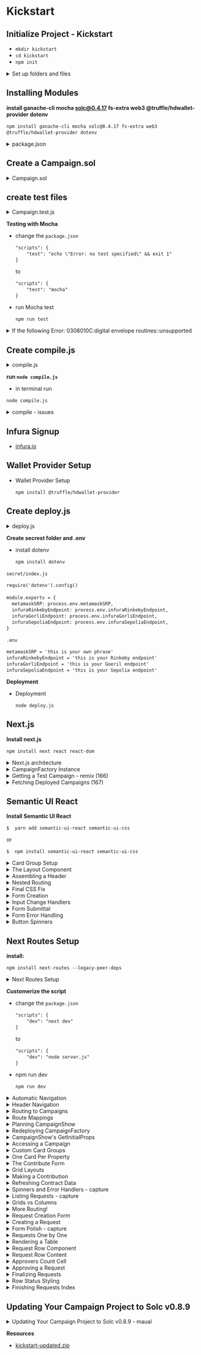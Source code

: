 # Kickstart

##  Initialize Project - Kickstart
-   `mkdir kickstart`
-   `cd kickstart`
-   `npm init`

<details>
  <summary>Set up folders and files</summary>

![Kickstart - package.json](imgs/Kickstart-files-architecture.png)
---
</details> 

##  Installing Modules

**install ganache-cli mocha solc@0.4.17 fs-extra web3 @truffle/hdwallet-provider dotenv** 
```
npm install ganache-cli mocha solc@0.4.17 fs-extra web3 @truffle/hdwallet-provider dotenv
```

<details>
<summary>package.json</summary>

```
{
"name": "kickstart",
"version": "1.0.0",
"description": "",
"main": "index.js",
"scripts": {
    "test": "mocha"
},
"author": "",
"license": "ISC",
"dependencies": {
    "@truffle/hdwallet-provider": "^1.7.0",
    "dotenv": "^16.0.1",
    "fs-extra": "^10.1.0",
    "ganache-cli": "^6.12.2",
    "mocha": "^9.2.2",
    "solc": "^0.4.17",
    "web3": "^1.7.5"
}
}
```    
</details>

## Create a Campaign.sol
<details>
  <summary>Campaign.sol</summary>

```
pragma solidity ^0.4.17;

contract CampaignFactory {
    address[] public deployedCampaigns;

    function createCampaign(uint minimum) public {
        address newCampaign = new Campaign(minimum, msg.sender);
        deployedCampaigns.push(newCampaign);
    }

    function getDeployedCampaigns() public view returns (address[]) {
        return deployedCampaigns;
    }
}

contract Campaign {
    struct Request {
        string description;
        uint value;
        address recipient;
        bool complete;
        uint approvalCount;
        mapping(address => bool) approvals;
    }

    Request[] public requests;
    address public manager;
    uint public minimumContribution;
    mapping(address => bool) public approvers;
    uint public approversCount;

    modifier restricted() {
        require(msg.sender == manager);
        _;
    }

    function Campaign(uint minimum, address creator) public {
        manager = creator;
        minimumContribution = minimum;
    }

    function contribute() public payable {
        require(msg.value > minimumContribution);

        approvers[msg.sender] = true;
        approversCount++;
    }

    function createRequest(string description, uint value, address recipient) public restricted {
        Request memory newRequest = Request({
           description: description,
           value: value,
           recipient: recipient,
           complete: false,
           approvalCount: 0
        });

        requests.push(newRequest);
    }

    function approveRequest(uint index) public {
        Request storage request = requests[index];

        require(approvers[msg.sender]);
        require(!request.approvals[msg.sender]);

        request.approvals[msg.sender] = true;
        request.approvalCount++;
    }

    function finalizeRequest(uint index) public restricted {
        Request storage request = requests[index];

        require(request.approvalCount > (approversCount / 2));
        require(!request.complete);

        request.recipient.transfer(request.value);
        request.complete = true;
    }
}
```
</details>  
 
## create test files

<details>
  <summary>Campaign.test.js</summary>

```
const assert = require('assert');
const ganache = require('ganache-cli');
const Web3 = require('web3');
const web3 = new Web3(ganache.provider());

const compiledFactory = require('../ethereum/build/CampaignFactory.json');
const compiledCampaign = require('../ethereum/build/Campaign.json');
const { isTypedArray } = require('util/types');

let accounts;
let factory;
let campaignAddress;
let campaign;

beforeEach(async () => {
    accounts = await web3.eth.getAccounts();

    factory = await new web3.eth.Contract(JSON.parse(compiledFactory.interface))
        .deploy({data: compiledFactory.bytecode })
        .send({ from: accounts[0], gas: '1000000' });

    await factory.methods.createCampaign('100').send({
        from: accounts[0],
        gas: '1000000'
    });

    [campaignAddress] = await factory.methods.getDeployedCampaigns().call();
    campaign = await new web3.eth.Contract(
        JSON.parse(compiledCampaign.interface),
        campaignAddress
    );
});

describe('[Campaigns', () => {
    it('deploys a factory and a campain', () => {
        assert.ok(factory.options.address);
        assert.ok(campaign.options.address);
    });  
    
    it ('marks caller as teh campaign manager', async () => {
        const manager = await campaign.methods.manager().call();
        assert.equal(accounts[0], manager);
    });

    it ('allows people to contribute monfey and marks them as approvers', async () => {
        await campaign.methods.contribute().send({
            value: '200',
            from: accounts[1]
        });  
        const isContributor = await campaign.methods.approvers(accounts[1]).call();  
        assert(isContributor);
    })

    it ('requires a minimum contribution', async () => {
        try {
            await campaign.methods.contribute().send({
                value: '5',
                from: accounts[1]
            });
            assert(false);
        }catch (err) {            
            assert(err);
        }
    });

    it('allows a manager to make a payment request', async () => {
        await campaign.methods
            .createRequest('Buy batteries', '100', accounts[1])
            .send({
                from: accounts[0],
                gas: '1000000'
            });
        const request = await campaign.methods.requests(0).call();

        assert.equal('Buy batteries', request.description);        
    });

    it ('processes requests', async () => {
        await campaign.methods.contribute().send({
            from: accounts[0],
            value: web3.utils.toWei('10', 'ether')
        });

        await campaign.methods
            .createRequest('A', web3.utils.toWei('5', 'ether'), accounts[1])
            .send({ from: accounts[0], gas: '1000000'});

        await campaign.methods.approveRequest(0).send({
            from: accounts[0],
            gas: '1000000'
        });

        await campaign.methods.finalizeRequest(0).send({
            from: accounts[0],
            gas: '1000000'
        });

        let balance = await web3.eth.getBalance(accounts[1]);
        balance = web3.utils.fromWei(balance, 'ether');
        balance = parseFloat(balance);

        // console.log(balance);
        assert(balance > 104);
    });
});
```
</details>  

**Testing with Mocha** 

-   change the `package.json`
    ```
    "scripts": {
        "test": "echo \"Error: no test specified\" && exit 1"
    }
    ```
    to
    ```
    "scripts": {
        "test": "mocha"
    }
    ```
-   run Mocha test 
    ```
    npm run test
    ```
<details>
  <summary>If the following Error: 0308010C:digital envelope routines::unsupported</summary>

    ```
    Error: error:0308010C:digital envelope routines::unsupported
        at new Hash (node:internal/crypto/hash:67:19)
        at Object.createHash (node:crypto:130:10)
        at module.exports (/Users/user/Programming Documents/WebServer/untitled/node_modules/webpack/lib/util/createHash.js:135:53)
        at NormalModule._initBuildHash (/Users/user/Programming Documents/WebServer/untitled/node_modules/webpack/lib/NormalModule.js:417:16)
        at handleParseError (/Users/user/Programming Documents/WebServer/untitled/node_modules/webpack/lib/NormalModule.js:471:10)
        at /Users/user/Programming Documents/WebServer/untitled/node_modules/webpack/lib/NormalModule.js:503:5
        at /Users/user/Programming Documents/WebServer/untitled/node_modules/webpack/lib/NormalModule.js:358:12
        at /Users/user/Programming Documents/WebServer/untitled/node_modules/loader-runner/lib/LoaderRunner.js:373:3
        at iterateNormalLoaders (/Users/user/Programming Documents/WebServer/untitled/node_modules/loader-runner/lib/LoaderRunner.js:214:10)
        at iterateNormalLoaders (/Users/user/Programming Documents/WebServer/untitled/node_modules/loader-runner/lib/LoaderRunner.js:221:10)
    /Users/user/Programming Documents/WebServer/untitled/node_modules/react-scripts/scripts/start.js:19
    throw err;
    ^
    ```

**Open terminal and paste these as described :**

-   Linux & Mac OS (windows git bash)-
    ```
    export NODE_OPTIONS=--openssl-legacy-provider
    ```

- [Error message "error:0308010C:digital envelope routines::unsupported"](https://stackoverflow.com/questions/69692842/error-message-error0308010cdigital-envelope-routinesunsupported)
</details> 

## **Create compile.js**
<details>
  <summary>compile.js</summary>

```
const path = require("path");
const solc = require("solc");
const fs = require("fs-extra");

const buildPath = path.resolve(__dirname, "build");
fs.removeSync(buildPath);

const campaignPath = path.resolve(__dirname, "contracts", "Campaign.sol");
const source = fs.readFileSync(campaignPath, "utf8");
const output = solc.compile(source, 1).contracts;

fs.ensureDirSync(buildPath);

for (let contract in output) {
  fs.outputJsonSync(
    path.resolve(buildPath, contract.replace(':', '') + ".json"),
    output[contract]
  );
}
```
</details>  

**run `node compile.js`**

-   in terminal run 
```
node compile.js
```

<details>
  <summary>compile - issues</summary>

```
In the upcoming lecture, we will be logging the compilation of our script to the terminal. If you are using **solc 0.4.17** as shown in the course, you may get these warnings:

*Invalid asm.js: Invalid member of stdlib*

or

*':6:5: Warning: Defining constructors as functions with the same name as the contract is deprecated. Use "constructor(...) { ... }" instead.\n' +*

'    function Inbox(string initialMessage) public {\n' +

'    ^ (Relevant source part starts here and spans across multiple lines).\n'

**These specific warnings can be ignored as they will not cause any issues with the compilation or deployment of the contract we are building.**
```
</details>  

## Infura Signup

-   [infura.io](https://infura.io/)

##  Wallet Provider Setup

-   Wallet Provider Setup
    ```
    npm install @truffle/hdwallet-provider
    ```
## Create deploy.js 
<details>
  <summary>deploy.js</summary>

```
const HDWalletProvider = require('@truffle/hdwallet-provider');
const Web3 = require('web3');
const compiledFactory = require('./build/CampaignFactory.json');

const { 
  metamaskSRP, 
  infuraRinkebyEndpoint, 
  infuraGorliEndpoint, 
  infuraSepoliaEndpoint 
} = require('./secret');

const provider = new HDWalletProvider(
  metamaskSRP,   // remember to change this to your own phrase!
  infuraRinkebyEndpoint   // remember to change this to your own endpoint!
);
const web3 = new Web3(provider);

const deploy = async () => {
  const accounts = await web3.eth.getAccounts();

  console.log('Attempting to deploy from account', accounts[0]);

  const result = await new web3.eth.Contract(JSON.parse(compiledFactory.interface))
    .deploy({ data: compiledFactory.bytecode })
    .send({ gas: '1000000', from: accounts[0] });

  console.log('Contract deployed to infuraRinkebyEndpoint', result.options.address);
  provider.engine.stop();
};
deploy();
```
</details>

**Create secrest folder and .env**

-   install dotenv
    ```
    npm install dotenv
    ```
`secret/index.js`    
```
require('dotenv').config() 

module.exports = {
  metamaskSRP: process.env.metamaskSRP,
  infuraRinkebyEndpoint: process.env.infuraRinkebyEndpoint,
  infuraGorliEndpoint: process.env.infuraGorliEndpoint,
  infuraSepoliaEndpoint: process.env.infuraSepoliaEndpoint,
}
```

`.env`
```
metamaskSRP = 'this is your own phrase'
infuraRinkebyEndpoint = 'this is your Rinkeby endpoint'
infuraGorliEndpoint = 'this is your Goeril endpoint'
infuraSepoliaEndpoint = 'this is your Sepolia endpoint'
```

**Deployment** 

-   Deployment 
    ```
    node deploy.js
    ```
## Next.js

**Install next.js**
```
npm install next react react-dom
```

<details>
  <summary>Next.js architecture</summary>

**under kickstart root directory**
```
mkdie pages
cd pages
touch show.js
touch newcampaign.js
```   

`newcampaign.js`
```
import React from 'react';

export default () => {
    return <h1>This is the new campaign page!!!</h1>
}
```

`show.js`
```
import React from 'react';

export default () => {
    return <h1>Welcome to the show page!!!</h1>
}
```

**add the `package.json`**
```
"scripts": {
    "dev": "next dev"
}
```

**npm run dev**
```
npm run dev
```

Change `newcampaign.js` to `index.js` root routes
```
import React from 'react';

export default () => {
    return <h1>This is th campaign list page!!!</h1>
}
```
</details>

<details>
  <summary>CampaignFactory Instance</summary>

**web3.js**
```
import Web3 from "web3";
 
window.ethereum.request({ method: "eth_requestAccounts" });
 
const web3 = new Web3(window.ethereum);
 
export default web3;
```

**factory.js**
```
import web3 from './web3';
import CampaignFactory from './build/CampaignFactory.json';

const instance = new web3.eth.Contract(
    JSON.parse(CampaignFactory.interface),
    '0xe3f8884b2fa6e07dA7EF9dEbb7959Fd814e57098'
)

export default instance;
```
</details>  

<details>
  <summary>Getting a Test Campaign - remix (166)</summary>

-   ENVIRONMENT  -->  Injected Provider - Metamask 
    - Metamask --> loggedin --> Rinkeby 

-   CONTRACT --> CampaingnFactory 

-   At Address --> 0xe3f8884b2fa6e07dA7EF9dEbb7959Fd814e57098

-   createCampain - 100


![166. Getting a Test Campaign](imgs/166_Getting-a-Test-Campaign.png)
---
</details>

<details>
  <summary>Fetching Deployed Campaigns (167)</summary>

**index.js** 
```
import React, { Component } from "react";
import factory from "../ethereum/factory";

class CampaignIndex extends Component {
  static async getInitialProps() {
    const campaigns = await factory.methods.getDeployedCampaigns().call();

    return { campaigns };
  }

  render() {
    return <div>{this.props.campaigns[0]}</div>;
  }
}

export default CampaignIndex;
```

**web3.js**
```
import Web3 from "web3";
 
let web3;
 
if (typeof window !== "undefined" && typeof window.ethereum !== "undefined") {
  // We are in the browser and metamask is running.
  window.ethereum.request({ method: "eth_requestAccounts" });
  web3 = new Web3(window.ethereum);
} else {
  // We are on the server *OR* the user is not running metamask
  const provider = new Web3.providers.HttpProvider(
    "https://rinkeby.infura.io/v3/15c1d32581894b88a92d8d9e519e476c"
  );
  web3 = new Web3(provider);
}
 
export default web3;
```
</details>
 
## Semantic UI React

**Install Semantic UI React**

```
$  yarn add semantic-ui-react semantic-ui-css
```
or
```
$  npm install semantic-ui-react semantic-ui-css
```

<details>
  <summary>Card Group Setup</summary>

**index.js**
```
import React, { Component } from "react";
import { Card, Button } from "semantic-ui-react";
import factory from "../ethereum/factory";

class CampaignIndex extends Component {
  static async getInitialProps() {
    const campaigns = await factory.methods.getDeployedCampaigns().call();

    return { campaigns };
  }

  renderCampaigns() {
    const items = this.props.campaigns.map((address) => {
      return {
        header: address,
        description: <a>View Campaign</a>,
        fluid: true,
      };
    });
    return <Card.Group items={items} />;
  }

  render() {
    return <div>
      <link
        rel="stylesheet"
        href="//cdnjs.cloudflare.com/ajax/libs/semantic-ui/2.2.12/semantic.min.css"
      />    
      <h3>Open Campaigns</h3>  
      {this.renderCampaigns()}
      <Button 
        content="Create Campain"
        icon = "add circle"
        primary
      />
      </div>;
  }
}

export default CampaignIndex;
``` 
</details> 

<details>
  <summary>The Layout Component</summary>

**components/Layout.js**
```
import React from "react";
import Header from "./Header";

const Layout = (props) => {
  return (
    <div>
      <Header />
      {props.children}
    </div>
  );
};
export default Layout;
```

**pages/index.js**
```
import React, { Component } from "react";
import { Card, Button } from "semantic-ui-react";
import factory from "../ethereum/factory";
import Layout from "../components/Layout";

class CampaignIndex extends Component {
  static async getInitialProps() {
    const campaigns = await factory.methods.getDeployedCampaigns().call();

    return { campaigns };
  }
  renderCampaigns() {
    const items = this.props.campaigns.map((address) => {
      return {
        header: address,
        description: <a>View Campaign</a>,
        fluid: true,
      };
    });
    return <Card.Group items={items} />;
  }
  render() {
    return (
      <Layout>
        <div>
          <link
            rel="stylesheet"
            href="//cdnjs.cloudflare.com/ajax/libs/semantic-ui/2.2.12/semantic.min.css"
          ></link>
          <h3>Open Campaigns</h3>
          {this.renderCampaigns()}
          <Button content="Create Campaign" icon="add circle" primary />
        </div>
      </Layout>
    );
  }
}

export default CampaignIndex;
```
</details> 

<details>
  <summary>Assembling a Header</summary>

**components/Header.js**
```
import React from "react";
import { Menu } from "semantic-ui-react";

const Header = () => {
  return (
    <Menu>
      <Menu.Item>CrowdCoin</Menu.Item>

      <Menu.Menu position="right">
        <Menu.Item>Campaigns</Menu.Item>
        <Menu.Item>+</Menu.Item>
      </Menu.Menu>
    </Menu>
  );
};

export default Header;
```
</details> 

<details>
  <summary>Nested Routing</summary>

**Create Nested Routing**
```
mkdir pages/campaigns
cd campaigns
touch new.js
```

**pages/campaigns/new.js**
```
import React, { Component } from "react";

class CampaignNew extends Component {
    render(){
        return <h1>New Campaign!</h1>
    }
}

export default CampaignNew;
```
</details> 

<details>
  <summary>Final CSS Fix</summary>

`pages/campains/index.js`
```
import React, { Component } from "react";
import { Card, Button } from "semantic-ui-react";
import factory from "../ethereum/factory";
import Layout from "../components/Layout";

class CampaignIndex extends Component {
  static async getInitialProps() {
    const campaigns = await factory.methods.getDeployedCampaigns().call();

    return { campaigns };
  }
  renderCampaigns() {
    const items = this.props.campaigns.map((address) => {
      return {
        header: address,
        description: <a>View Campaign</a>,
        fluid: true,
      };
    });
    return <Card.Group items={items} />;
  }
  render() {
    return (
      <Layout>
        <div>          
          <h3>Open Campaigns</h3>          
          <Button 
          floated = "right" 
          content="Create Campaign" 
          icon="add circle" 
          primary 
          />
          {this.renderCampaigns()}
        </div>
      </Layout>
    );
  }
}

export default CampaignIndex;

```

`components/Layout.js`
```
import React from "react";
import { Container } from "semantic-ui-react";
import Head from "next/head";
import Header from "./Header";

const Layout = (props) => {
  return (
    <div>
      <Container>
        <Head>
          <link
            rel="stylesheet"
            href="//cdnjs.cloudflare.com/ajax/libs/semantic-ui/2.2.12/semantic.min.css"
          ></link>
        </Head>
        <Header />
        {props.children}
      </Container>
    </div>
  );
};
export default Layout;

```
</details>    

<details>
  <summary>Form Creation</summary>

**pages/campaign/new.js**
```
import React, { Component } from "react";
import { Form, Button } from "semantic-ui-react";
import Layout from '../../components/Layout';

class CampaignNew extends Component {
    render(){
        return (
            <Layout>
                <h3>Create a Campaign</h3>

                <Form>
                    <Form.Field>
                        <label>Minimum Contribution</label>
                        <input />
                    </Form.Field>

                    <Button primary>Create!</Button>
                </Form>
            </Layout>        
        )
    }
}

export default CampaignNew;
```
</details>    

<details>
  <summary>Input Change Handlers</summary>

**pages/campaigns/new.js** 
```
import React, { Component } from "react";
import { Form, Button, Input } from "semantic-ui-react";
import Layout from "../../components/Layout";

class CampaignNew extends Component {
  state = {
    minimumContribution: "",
  };

  render() {
    return (
      <Layout>
        <h3>Create Campaign</h3>
        <Form>
          <Form.Field>
            <label>Minimum Contribution</label>
            <Input
              label="wei"
              labelPosition="right"
              value={this.state.minimumContribution}
              onChange={(event) =>
                this.setState({ minimumContribution: event.target.value })
              }
            />
          </Form.Field>
          <Button primary>Create!</Button>
        </Form>
      </Layout>
    );
  }
}

export default CampaignNew;

```
</details>   

<details>
  <summary>Form Submittal</summary>

**pages/campaign/new.js**
```
import React, { Component } from 'react';
import { Form, Button, Input } from 'semantic-ui-react';
import Layout from '../../components/Layout';
import factory from '../../ethereum/factory';
import web3 from '../../ethereum/web3';

class CampaignNew extends Component {
  state = {
    minimumContribution: '',
  };

  onSubmit = async (event) => {
    event.preventDefault();

    const accounts = await web3.eth.getAccounts();
    await factory.methods.createCampaign(this.state.minimumContribution).send({
      from: accounts[0],
    });
  };

  render() {
    return (
      <Layout>
        <h3>Create Campaign</h3>
        <Form onSubmit={this.onSubmit}>
          <Form.Field>
            <label>Minimum Contribution</label>
            <Input
              label="wei"
              labelPosition="right"
              value={this.state.minimumContribution}
              onChange={(event) =>
                this.setState({ minimumContribution: event.target.value })
              }
            />
          </Form.Field>
          <Button primary>Create!</Button>
        </Form>
      </Layout>
    );
  }
}

export default CampaignNew;

```
</details>  

<details>
  <summary>Form Error Handling</summary>

**pages/campaign/new.js**
```
import React, { Component } from "react";
import { Form, Button, Input, Message } from "semantic-ui-react";
import Layout from "../../components/Layout";
import factory from "../../ethereum/factory";
import web3 from "../../ethereum/web3";

class CampaignNew extends Component {
  state = {
    minimumContribution: "",
    errorMessage: "",
  };

  onSubmit = async (event) => {
    event.preventDefault();
    try {
      const accounts = await web3.eth.getAccounts();
      await factory.methods
        .createCampaign(this.state.minimumContribution)
        .send({
          from: accounts[0],
        });
    } catch (err) {
      this.setState({ errorMessage: err.message });
    }
  };

  render() {
    return (
      <Layout>
        <h3>Create Campaign</h3>
        <Form onSubmit={this.onSubmit} error={!!this.state.errorMessage}>
          <Form.Field>
            <label>Minimum Contribution</label>
            <Input
              label="wei"
              labelPosition="right"
              value={this.state.minimumContribution}
              onChange={(event) =>
                this.setState({ minimumContribution: event.target.value })
              }
            />
          </Form.Field>
          <Message error header="Oops!" content={this.state.errorMessage} />
          <Button primary>Create!</Button>
        </Form>
      </Layout>
    );
  }
}

export default CampaignNew;

```
</details> 

</details>  

<details>
  <summary>Button Spinners</summary>

  **pages/campaign/new.js** - Button Spinners
```
import React, { Component } from "react";
import { Form, Button, Input, Message } from "semantic-ui-react";
import Layout from "../../components/Layout";
import factory from "../../ethereum/factory";
import web3 from "../../ethereum/web3";

class CampaignNew extends Component {
  state = {
    minimumContribution: "",
    errorMessage: "",
    loading: false
  };

  onSubmit = async (event) => {
    event.preventDefault();

    this.setState({ loading: true });

    try {
      const accounts = await web3.eth.getAccounts();
      await factory.methods
        .createCampaign(this.state.minimumContribution)
        .send({
          from: accounts[0],
        });
    } catch (err) {
      this.setState({ errorMessage: err.message });
    }

    this.setState({ loading: false });
  };

  render() {
    return (
      <Layout>
        <h3>Create Campaign</h3>
        <Form onSubmit={this.onSubmit} error={!!this.state.errorMessage}>
          <Form.Field>
            <label>Minimum Contribution</label>
            <Input
              label="wei"
              labelPosition="right"
              value={this.state.minimumContribution}
              onChange={(event) =>
                this.setState({ minimumContribution: event.target.value })
              }
            />
          </Form.Field>
          <Message error header="Oops!" content={this.state.errorMessage} />
          <Button loading = {this.state.loading} primary>Create!</Button>
        </Form>
      </Layout>
    );
  }
}

export default CampaignNew;

```
---
</details>

## Next Routes Setup

**install:**
```
npm install next-routes --legacy-peer-deps
```

<details>
  <summary>Next Routes Setup</summary>

**routes.js**
```
const routes = require("next-routes")();

module.exports = routes;
```

**server.js**
```
const { createServer } = require("http");
const next = require("next");

const app = next({
  dev: process.env.NODE_ENV !== "production",
});

const routes = require("./routes");
const handler = routes.getRequestHandler(app);

app.prepare().then(() => {
  createServer(handler).listen(3000, (err) => {
    if (err) throw err;
    console.log("Ready on localhost:3000");
  });
});
```
</details>

**Customerize the script**
-   change the `package.json`
    ```
    "scripts": {
        "dev": "next dev"
    }
    ```
    to
    ```
    "scripts": {
        "dev": "node server.js"
    }
    ```
-   npm run dev 
    ```
    npm run dev
    ```
<details>
  <summary>Automatic Navigation</summary>

**pages/campaign/new.js** - Button Spinners
```
import React, { Component } from "react";
import { Form, Button, Input, Message } from "semantic-ui-react";
import Layout from "../../components/Layout";
import factory from "../../ethereum/factory";
import web3 from "../../ethereum/web3";
import { Router } from "../../routes";

class CampaignNew extends Component {
  state = {
    minimumContribution: "",
    errorMessage: "",
    loading: false,
  };

  onSubmit = async (event) => {
    event.preventDefault();
    this.setState({ loading: true, errorMessage: "" });

    try {
      const accounts = await web3.eth.getAccounts();
      await factory.methods
        .createCampaign(this.state.minimumContribution)
        .send({
          from: accounts[0],
        });

      Router.pushRoute("/");
    } catch (err) {
      this.setState({ errorMessage: err.message });
    }
    this.setState({ loading: false });
  };

  render() {
    return (
      <Layout>
        <h3>Create Campaign</h3>
        <Form onSubmit={this.onSubmit} error={!!this.state.errorMessage}>
          <Form.Field>
            <label>Minimum Contribution</label>
            <Input
              label="wei"
              labelPosition="right"
              value={this.state.minimumContribution}
              onChange={(event) =>
                this.setState({ minimumContribution: event.target.value })
              }
            />
          </Form.Field>
          <Message error header="Oops!" content={this.state.errorMessage} />
          <Button loading={this.state.loading} primary>
            Create!
          </Button>
        </Form>
      </Layout>
    );
  }
}

export default CampaignNew;
```
</details>

<details>
  <summary>Header Navigation</summary>

**components/Header.js** - Header Navigation
```
import React from "react";
import { Menu } from "semantic-ui-react";
import { Link } from "../routes";

const Header = () => {
  return (
    <Menu style={{ marginTop: "10px" }}>
      <Link route="/">
        <a className="item">CrowdCoin</a>
      </Link>
      <Menu.Menu position="right">
        <Link route="/">
          <a className="item">Campaigns</a>
        </Link>

        <Link route="/campaigns/new">
          <a className="item">+</a>
        </Link>
      </Menu.Menu>
    </Menu>
  );
};

export default Header;
```
</details> 

<details>
  <summary>Routing to Campaigns</summary>

**pages/index.js** - Routing to Campaigns
```
import React, { Component } from "react";
import { Card, Button } from "semantic-ui-react";
import factory from "../ethereum/factory";
import Layout from "../components/Layout";
import { Link } from "../routes";

class CampaignIndex extends Component {
  static async getInitialProps() {
    const campaigns = await factory.methods.getDeployedCampaigns().call();

    return { campaigns };
  }
  renderCampaigns() {
    const items = this.props.campaigns.map((address) => {
      return {
        header: address,
        description: (
          <Link route={`/campaigns/${address}`}>
            <a>View Campaign</a>
          </Link>
        ),
        fluid: true,
      };
    });
    return <Card.Group items={items} />;
  }
  render() {
    return (
      <Layout>
        <div>
          <h3>Open Campaigns</h3>
          <Link route="/campaigns/new">
            <a>
              <Button
                floated="right"
                content="Create Campaign"
                icon="add circle"
                primary
              />
            </a>
          </Link>
          {this.renderCampaigns()}
        </div>
      </Layout>
    );
  }
}

export default CampaignIndex;
```
</details>

<details>
  <summary>Route Mappings</summary>

**pages/campaigns/show.js**
```
import React, { Component } from "react";

class CampaignShow extends Component {
  render() {
    return <h3>Campaign Show</h3>;
  }
}

export default CampaignShow;
```

**rotues.js**
```
const routes = require("next-routes")();

routes
  .add("/campaigns/new", "/campaigns/new")
  .add("/campaigns/:address", "/campaigns/show");

module.exports = routes;
```
</details>

<details>
  <summary>Planning CampaignShow</summary>

**pages/campaigns/show.js** - Planning CampaignShow
```
import React, { Component } from "react";
import Layout from "../../components/Layout";

class CampaignShow extends Component {
  render() {
    return (
      <Layout>
        <h3>Campaign Show</h3>
      </Layout>
    );
  }
}

export default CampaignShow;
```
</details>

<details>
  <summary>Redeploying CampaignFactory</summary>

**ethereum/contracts/Campaign.sol** -  Redeploying CampaignFactory
```
pragma solidity ^0.4.17;

contract CampaignFactory {
    address[] public deployedCampaigns;

    function createCampaign(uint minimum) public {
        address newCampaign = new Campaign(minimum, msg.sender);
        deployedCampaigns.push(newCampaign);
    }

    function getDeployedCampaigns() public view returns (address[]) {
        return deployedCampaigns;
    }
}

contract Campaign {
    struct Request {
        string description;
        uint value;
        address recipient;
        bool complete;
        uint approvalCount;
        mapping(address => bool) approvals;
    }

    Request[] public requests;
    address public manager;
    uint public minimumContribution;
    mapping(address => bool) public approvers;
    uint public approversCount;

    modifier restricted() {
        require(msg.sender == manager);
        _;
    }

    function Campaign(uint minimum, address creator) public {
        manager = creator;
        minimumContribution = minimum;
    }

    function contribute() public payable {
        require(msg.value > minimumContribution);

        approvers[msg.sender] = true;
        approversCount++;
    }

    function createRequest(string description, uint value, address recipient) public restricted {
        Request memory newRequest = Request({
           description: description,
           value: value,
           recipient: recipient,
           complete: false,
           approvalCount: 0
        });

        requests.push(newRequest);
    }

    function approveRequest(uint index) public {
        Request storage request = requests[index];

        require(approvers[msg.sender]);
        require(!request.approvals[msg.sender]);

        request.approvals[msg.sender] = true;
        request.approvalCount++;
    }

    function finalizeRequest(uint index) public restricted {
        Request storage request = requests[index];

        require(request.approvalCount > (approversCount / 2));
        require(!request.complete);

        request.recipient.transfer(request.value);
        request.complete = true;
    }
    
    function getSummary() public view returns (
      uint, uint, uint, uint, address
      ) {
        return (
          minimumContribution,
          this.balance,
          requests.length,
          approversCount,
          manager
        );
    }
    
    function getRequestsCount() public view returns (uint) {
        return requests.length;
    }
}
```

**node compile.js**
```
cd / ethereum
```
```
node compile.js
```

**node deploy.js**
```
node deploy.js
```

**ethereum/factory.js** - update the address
address - Contract deployed to:
```
0x865758acEFd32B10fa3330296b88766cc5cFa1D8
```
**Run server**
```
cd ..
npm run dev
```
</details>

<details>
  <summary>CampaignShow's GetInitialProps</summary>

**pages/campaigns/show.js**
```
import React, { Component } from "react";
import Layout from "../../components/Layout";

class CampaignShow extends Component {
  static async getInitialProps(props) {
    console.log(props.query.address);
    return {};
  }
  render() {
    return (
      <Layout>
        <h3>Campaign Show</h3>
      </Layout>
    );
  }
}

export default CampaignShow;
```
</details>  

<details>
  <summary>Accessing a Campaign</summary>

**Create ethereum/campaign.js**
```
import web3 from "./web3";
import Campaign from "./build/Campaign.json";

const campaign = (address) => {
  return new web3.eth.Contract(JSON.parse(Campaign.interface), address);
};
export default campaign;
```

**pages/campaigns/show.js**
```
import React, { Component } from "react";
import Layout from "../../components/Layout";
import Campaign from "../../ethereum/campaign";

class CampaignShow extends Component {
  static async getInitialProps(props) {
    const campaign = Campaign(props.query.address);

    const summary = await campaign.methods.getSummary().call();

    console.log(summary);

    return {};
  }
  render() {
    return (
      <Layout>
        <h3>Campaign Show</h3>
      </Layout>
    );
  }
}

export default CampaignShow;
```
</details>

<details>
  <summary>Custom Card Groups</summary>

**pages/campaigns/show.js** - Custom Card Groups
```
import React, { Component } from "react";
import { Card } from "semantic-ui-react";
import Layout from "../../components/Layout";
import Campaign from "../../ethereum/campaign";

class CampaignShow extends Component {
  static async getInitialProps(props) {
    const campaign = Campaign(props.query.address);

    const summary = await campaign.methods.getSummary().call();

    return {
      minimumContribution: summary[0],
      balance: summary[1],
      requestsCount: summary[2],
      approversCount: summary[3],
      manager: summary[4],
    };
  }

  renderCards() {
    const {
      balance,
      manager,
      minimumContribution,
      requestsCount,
      approversCount,
    } = this.props;

    const items = [
      {
        header: manager,
        meta: "Address of Manager",
        description:
          "The manager created this campaign and can create requests to withdraw money",
        style: { overflowWrap: "break-word" },
      },
    ];

    return <Card.Group items={items} />;
  }

  render() {
    return (
      <Layout>
        <h3>Campaign Show</h3>
        {this.renderCards()}
      </Layout>
    );
  }
}

export default CampaignShow;
```
</details>

<details>
  <summary>One Card Per Property</summary>

**pages/campaigns/show.js** - One Card Per Property
```
import React, { Component } from "react";
import { Card } from "semantic-ui-react";
import Layout from "../../components/Layout";
import Campaign from "../../ethereum/campaign";
import web3 from "../../ethereum/web3";

class CampaignShow extends Component {
  static async getInitialProps(props) {
    const campaign = Campaign(props.query.address);

    const summary = await campaign.methods.getSummary().call();

    return {
      minimumContribution: summary[0],
      balance: summary[1],
      requestsCount: summary[2],
      approversCount: summary[3],
      manager: summary[4],
    };
  }

  renderCards() {
    const {
      balance,
      manager,
      minimumContribution,
      requestsCount,
      approversCount,
    } = this.props;

    const items = [
      {
        header: manager,
        meta: "Address of Manager",
        description:
          "The manager created this campaign and can create requests to withdraw money",
        style: { overflowWrap: "break-word" },
      },
      {
        header: minimumContribution,
        meta: "Minimum Contribution (wei)",
        description:
          "You must contribute at least this much wei to become an approver",
      },
      {
        header: requestsCount,
        meta: "Number of Requests",
        description:
          "A request tries to withdraw money from the contract. Requests must be approved by approvers",
      },
      {
        header: approversCount,
        meta: "Number of Approvers",
        description:
          "Number of people who have already donated to this campaign",
      },
      {
        header: web3.utils.fromWei(balance, "ether"),
        meta: "Campaign Balance (ether)",
        description:
          "The balance is how much money this campaign has left to spend.",
      },
    ];

    return <Card.Group items={items} />;
  }

  render() {
    return (
      <Layout>
        <h3>Campaign Show</h3>
        {this.renderCards()}
      </Layout>
    );
  }
}

export default CampaignShow;
```
</details>

<details>
  <summary>The Contribute Form</summary>

**Create `components/contributeForm.js`**
```
import React, { Component } from "react";
import { Form, Input, Message, Button } from "semantic-ui-react";

class ContributeForm extends Component {
  render() {
    return (
      <Form>
        <Form.Field>
          <label>Amount to Contribute</label>
          <Input label="ether" labelPosition="right" />
        </Form.Field>
        <Button primary>Contribute!</Button>
      </Form>
    );
  }
}

export default ContributeForm;
```

**pages/campaigns/show.js** - The Contribute Form
```
import React, { Component } from "react";
import { Card } from "semantic-ui-react";
import Layout from "../../components/Layout";
import Campaign from "../../ethereum/campaign";
import web3 from "../../ethereum/web3";
import ContributeForm from "../../components/ContributeForm";

class CampaignShow extends Component {
  static async getInitialProps(props) {
    const campaign = Campaign(props.query.address);

    const summary = await campaign.methods.getSummary().call();

    return {
      minimumContribution: summary[0],
      balance: summary[1],
      requestsCount: summary[2],
      approversCount: summary[3],
      manager: summary[4],
    };
  }

  renderCards() {
    const {
      balance,
      manager,
      minimumContribution,
      requestsCount,
      approversCount,
    } = this.props;

    const items = [
      {
        header: manager,
        meta: "Address of Manager",
        description:
          "The manager created this campaign and can create requests to withdraw money",
        style: { overflowWrap: "break-word" },
      },
      {
        header: minimumContribution,
        meta: "Minimum Contribution (wei)",
        description:
          "You must contribute at least this much wei to become an approver",
      },
      {
        header: requestsCount,
        meta: "Number of Requests",
        description:
          "A request tries to withdraw money from the contract. Requests must be approved by approvers",
      },
      {
        header: approversCount,
        meta: "Number of Approvers",
        description:
          "Number of people who have already donated to this campaign",
      },
      {
        header: web3.utils.fromWei(balance, "ether"),
        meta: "Campaign Balance (ether)",
        description:
          "The balance is how much money this campaign has left to spend.",
      },
    ];

    return <Card.Group items={items} />;
  }

  render() {
    return (
      <Layout>
        <h3>Campaign Show</h3>
        {this.renderCards()}
        <ContributeForm />
      </Layout>
    );
  }
}

export default CampaignShow;
```
</details>

<details>
  <summary>Grid Layouts</summary>

**pages/campaigns/show.js** - Grid Layouts
```
import React, { Component } from "react";
import { Card, Grid } from "semantic-ui-react";
import Layout from "../../components/Layout";
import Campaign from "../../ethereum/campaign";
import web3 from "../../ethereum/web3";
import ContributeForm from "../../components/ContributeForm";

class CampaignShow extends Component {
  static async getInitialProps(props) {
    const campaign = Campaign(props.query.address);

    const summary = await campaign.methods.getSummary().call();

    return {
      minimumContribution: summary[0],
      balance: summary[1],
      requestsCount: summary[2],
      approversCount: summary[3],
      manager: summary[4],
    };
  }

  renderCards() {
    const {
      balance,
      manager,
      minimumContribution,
      requestsCount,
      approversCount,
    } = this.props;

    const items = [
      {
        header: manager,
        meta: "Address of Manager",
        description:
          "The manager created this campaign and can create requests to withdraw money",
        style: { overflowWrap: "break-word" },
      },
      {
        header: minimumContribution,
        meta: "Minimum Contribution (wei)",
        description:
          "You must contribute at least this much wei to become an approver",
      },
      {
        header: requestsCount,
        meta: "Number of Requests",
        description:
          "A request tries to withdraw money from the contract. Requests must be approved by approvers",
      },
      {
        header: approversCount,
        meta: "Number of Approvers",
        description:
          "Number of people who have already donated to this campaign",
      },
      {
        header: web3.utils.fromWei(balance, "ether"),
        meta: "Campaign Balance (ether)",
        description:
          "The balance is how much money this campaign has left to spend.",
      },
    ];

    return <Card.Group items={items} />;
  }

  render() {
    return (
      <Layout>
        <h3>Campaign Show</h3>
        <Grid>
          <Grid.Column width={10}>{this.renderCards()}</Grid.Column>
          <Grid.Column width={6}>
            <ContributeForm />
          </Grid.Column>
        </Grid>
      </Layout>
    );
  }
}

export default CampaignShow;

```
</details>

<details>
  <summary>Making a Contribution</summary>

**components/ContributeForm.js** - Making a Contribution
```
import React, { Component } from "react";
import { Form, Input, Message, Button } from "semantic-ui-react";
import Campaign from "../ethereum/campaign"; // --- Communicating the Campaign Address

class ContributeForm extends Component {
  state = {
    value: "",
  };

  onSubmit = async (event) => {
    event.preventDefault();

    const campaign = Campaign(this.props.address); // --- Communicating the Campaign Address
    
  };

  render() {
    return (
      <Form onSubmit={this.onSubmit}>
        <Form.Field>
          <label>Amount to Contribute</label>
          <Input
            value={this.state.value}
            onChange={(event) => this.setState({ value: event.target.value })}
            label="ether"
            labelPosition="right"
          />
        </Form.Field>
        <Button primary>Contribute!</Button>
      </Form>
    );
  }
}

export default ContributeForm;

```
</details>

<details>
  <summary>Refreshing Contract Data</summary>

**components/ContributeForm.js** - Making a Contribution
```
import React, { Component } from "react";
import { Form, Input, Message, Button } from "semantic-ui-react";
import Campaign from "../ethereum/campaign";
import web3 from "../ethereum/web3";
import { Router } from "../routes";

class ContributeForm extends Component {
  state = {
    value: "",
  };

  onSubmit = async (event) => {
    event.preventDefault();

    const campaign = Campaign(this.props.address);

    try {
      const accounts = await web3.eth.getAccounts();
      await campaign.methods.contribute().send({
        from: accounts[0],
        value: web3.utils.toWei(this.state.value, "ether"),
      });
      Router.replaceRoute(`/campaigns/${this.props.address}`);
    } catch (err) {}
  };

  render() {
    return (
      <Form onSubmit={this.onSubmit}>
        <Form.Field>
          <label>Amount to Contribute</label>
          <Input
            value={this.state.value}
            onChange={(event) => this.setState({ value: event.target.value })}
            label="ether"
            labelPosition="right"
          />
        </Form.Field>
        <Button primary>Contribute!</Button>
      </Form>
    );
  }
}

export default ContributeForm;

```
</details>

<details>
  <summary>Spinners and Error Handlers - capture</summary>

**components/ContributeForm.js** - Spinners and Error Handlers
```
import React, { Component } from "react";
import { Form, Input, Message, Button } from "semantic-ui-react";
import Campaign from "../ethereum/campaign";
import web3 from "../ethereum/web3";
import { Router } from "../routes";

class ContributeForm extends Component {
  state = {
    value: "",
    errorMessage: "",
    loading: false,
  };

  onSubmit = async (event) => {
    event.preventDefault();

    const campaign = Campaign(this.props.address);

    this.setState({ loading: true, errorMessage: "" });

    try {
      const accounts = await web3.eth.getAccounts();
      await campaign.methods.contribute().send({
        from: accounts[0],
        value: web3.utils.toWei(this.state.value, "ether"),
      });
      Router.replaceRoute(`/campaigns/${this.props.address}`);
    } catch (err) {
      this.setState({ errorMessage: err.message });
    }
    this.setState({ loading: false, value: "" });
  };

  render() {
    return (
      <Form onSubmit={this.onSubmit} error={!!this.state.errorMessage}>
        <Form.Field>
          <label>Amount to Contribute</label>
          <Input
            value={this.state.value}
            onChange={(event) => this.setState({ value: event.target.value })}
            label="ether"
            labelPosition="right"
          />
        </Form.Field>
        <Message error header="Oops!" content={this.state.errorMessage} />
        <Button primary loading={this.state.loading}>
          Contribute!
        </Button>
      </Form>
    );
  }
}

export default ContributeForm;
```
</details>

<details>
  <summary>Listing Requests - capture</summary>

**Create `pages/campaigns/requests/index.js`** - Listing Requests
```
import React, { Component } from "react";

class RequestIndex extends Component {
  render() {
    return <h3>Request List</h3>;
  }
}

export default RequestIndex;
```

**pages/campaigns/show.js** - Listing Requests
```
import React, { Component } from "react";
import { Card, Grid, Button } from "semantic-ui-react";
import Layout from "../../components/Layout";
import Campaign from "../../ethereum/campaign";
import web3 from "../../ethereum/web3";
import ContributeForm from "../../components/ContributeForm";
import { Link } from "../../routes";

class CampaignShow extends Component {
  static async getInitialProps(props) {
    const campaign = Campaign(props.query.address);

    const summary = await campaign.methods.getSummary().call();

    return {
      address: props.query.address,
      minimumContribution: summary[0],
      balance: summary[1],
      requestsCount: summary[2],
      approversCount: summary[3],
      manager: summary[4],
    };
  }

  renderCards() {
    const {
      balance,
      manager,
      minimumContribution,
      requestsCount,
      approversCount,
    } = this.props;

    const items = [
      {
        header: manager,
        meta: "Address of Manager",
        description:
          "The manager created this campaign and can create requests to withdraw money",
        style: { overflowWrap: "break-word" },
      },
      {
        header: minimumContribution,
        meta: "Minimum Contribution (wei)",
        description:
          "You must contribute at least this much wei to become an approver",
      },
      {
        header: requestsCount,
        meta: "Number of Requests",
        description:
          "A request tries to withdraw money from the contract. Requests must be approved by approvers",
      },
      {
        header: approversCount,
        meta: "Number of Approvers",
        description:
          "Number of people who have already donated to this campaign",
      },
      {
        header: web3.utils.fromWei(balance, "ether"),
        meta: "Campaign Balance (ether)",
        description:
          "The balance is how much money this campaign has left to spend.",
      },
    ];

    return <Card.Group items={items} />;
  }

  render() {
    return (
      <Layout>
        <h3>Campaign Show</h3>
        <Grid>
          <Grid.Column width={10}>
            {this.renderCards()}
            <Link route={`/campaigns/${this.props.address}/requests`}>
              <a>
                <Button primary>View Requests</Button>
              </a>
            </Link>
          </Grid.Column>
          <Grid.Column width={6}>
            <ContributeForm address={this.props.address} />
          </Grid.Column>
        </Grid>
      </Layout>
    );
  }
}

export default CampaignShow;
```

**routes.js** - Listing Requests
```
const routes = require("next-routes")();

routes
  .add("/campaigns/new", "/campaigns/new")
  .add("/campaigns/:address", "/campaigns/show")
  .add("/campaigns/:address/requests", "/campaigns/requests/index");

module.exports = routes;
```
</details>

<details>
  <summary>Grids vs Columns</summary>

**pages/campaigns/show.js** - Grids vs Columns
```
import React, { Component } from "react";
import { Card, Grid, Button } from "semantic-ui-react";
import Layout from "../../components/Layout";
import Campaign from "../../ethereum/campaign";
import web3 from "../../ethereum/web3";
import ContributeForm from "../../components/ContributeForm";
import { Link } from "../../routes";

class CampaignShow extends Component {
  static async getInitialProps(props) {
    const campaign = Campaign(props.query.address);

    const summary = await campaign.methods.getSummary().call();

    return {
      address: props.query.address,
      minimumContribution: summary[0],
      balance: summary[1],
      requestsCount: summary[2],
      approversCount: summary[3],
      manager: summary[4],
    };
  }

  renderCards() {
    const {
      balance,
      manager,
      minimumContribution,
      requestsCount,
      approversCount,
    } = this.props;

    const items = [
      {
        header: manager,
        meta: "Address of Manager",
        description:
          "The manager created this campaign and can create requests to withdraw money",
        style: { overflowWrap: "break-word" },
      },
      {
        header: minimumContribution,
        meta: "Minimum Contribution (wei)",
        description:
          "You must contribute at least this much wei to become an approver",
      },
      {
        header: requestsCount,
        meta: "Number of Requests",
        description:
          "A request tries to withdraw money from the contract. Requests must be approved by approvers",
      },
      {
        header: approversCount,
        meta: "Number of Approvers",
        description:
          "Number of people who have already donated to this campaign",
      },
      {
        header: web3.utils.fromWei(balance, "ether"),
        meta: "Campaign Balance (ether)",
        description:
          "The balance is how much money this campaign has left to spend.",
      },
    ];

    return <Card.Group items={items} />;
  }

  render() {
    return (
      <Layout>
        <h3>Campaign Show</h3>
        <Grid>
          <Grid.Row>
            <Grid.Column width={10}>{this.renderCards()}</Grid.Column>
            <Grid.Column width={6}>
              <ContributeForm address={this.props.address} />
            </Grid.Column>
          </Grid.Row>

          <Grid.Row>
            <Grid.Column>
              <Link route={`/campaigns/${this.props.address}/requests`}>
                <a>
                  <Button primary>View Requests</Button>
                </a>
              </Link>
            </Grid.Column>
          </Grid.Row>
        </Grid>
      </Layout>
    );
  }
}

export default CampaignShow;
```
</details>

<details>
  <summary>More Routing!</summary>

**pages/campaigns/requests/index.js** - More Routing!
```
import React, { Component } from "react";
import { Button } from "semantic-ui-react";
import { Link } from "../../../routes";
import Layout from "../../../components/Layout";

class RequestIndex extends Component {
  static async getInitialProps(props) {
    const { address } = props.query;

    return { address };
  }
  render() {
    return (
      <Layout>
        <h3>Requests</h3>
        <Link route={`/campaigns/${this.props.address}/requests/new`}>
          <a>
            <Button primary>Add Request</Button>
          </a>
        </Link>
      </Layout>
    );
  }
}

export default RequestIndex;
```

**Create `pages/campaigns/requests/new.js`** - Listing Requests
```
import React, { Component } from "react";

class RequestNew extends Component {
  render() {
    return <h3>Create a Request</h3>;
  }
}

export default RequestNew;
```

**routes.js** - Listing Requests
```
const routes = require("next-routes")();

routes
  .add("/campaigns/new", "/campaigns/new")
  .add("/campaigns/:address", "/campaigns/show")
  .add("/campaigns/:address/requests", "/campaigns/requests/index")
  .add("/campaigns/:address/requests/new", "/campaigns/requests/new");

module.exports = routes;
```
</details>

<details>
  <summary>Request Creation Form</summary>

**pages/campaigns/requests/new.js** - Request Creation Form
```
import React, { Component } from "react";
import { Form, Button, Message, Input } from "semantic-ui-react";
import Campaign from "../../../ethereum/campaign";
import web3 from "../../../ethereum/web3";
import { Link, Router } from "../../../routes";
import Layout from "../../../components/Layout";

class RequestNew extends Component {
  state = {
    value: "",
    description: "",
    recipient: "",
  };

  static async getInitialProps(props) {
    const { address } = props.query;

    return { address };
  }

  render() {
    return (
      <Layout>
        <h3>Create a Request</h3>
        <Form>
          <Form.Field>
            <label>Description</label>
            <Input
              value={this.state.description}
              onChange={(event) =>
                this.setState({ description: event.target.value })
              }
            />
          </Form.Field>

          <Form.Field>
            <label>Value in Ether</label>
            <Input
              value={this.state.value}
              onChange={(event) => this.setState({ value: event.target.value })}
            />
          </Form.Field>

          <Form.Field>
            <label>Recipient</label>
            <Input
              value={this.state.recipient}
              onChange={(event) =>
                this.setState({ recipient: event.target.value })
              }
            />
          </Form.Field>

          <Button primary>Create!</Button>
        </Form>
      </Layout>
    );
  }
}

export default RequestNew;
```
</details>

<details>
  <summary>Creating a Request</summary>

**pages/campaigns/requests/new.js** - Creating a Request
```
import React, { Component } from "react";
import { Form, Button, Message, Input } from "semantic-ui-react";
import Campaign from "../../../ethereum/campaign";
import web3 from "../../../ethereum/web3";
import { Link, Router } from "../../../routes";
import Layout from "../../../components/Layout";

class RequestNew extends Component {
  state = {
    value: "",
    description: "",
    recipient: "",
  };

  static async getInitialProps(props) {
    const { address } = props.query;

    return { address };
  }

  onSubmit = async (event) => {
    event.preventDefault();

    const campaign = Campaign(this.props.address);
    const { description, value, recipient } = this.state;

    try {
      const accounts = await web3.eth.getAccounts();
      await campaign.methods
        .createRequest(description, web3.utils.toWei(value, "ether"), recipient)
        .send({ from: accounts[0] });
    } catch (err) {}
  };

  render() {
    return (
      <Layout>
        <h3>Create a Request</h3>
        <Form onSubmit={this.onSubmit}>
          <Form.Field>
            <label>Description</label>
            <Input
              value={this.state.description}
              onChange={(event) =>
                this.setState({ description: event.target.value })
              }
            />
          </Form.Field>

          <Form.Field>
            <label>Value in Ether</label>
            <Input
              value={this.state.value}
              onChange={(event) => this.setState({ value: event.target.value })}
            />
          </Form.Field>

          <Form.Field>
            <label>Recipient</label>
            <Input
              value={this.state.recipient}
              onChange={(event) =>
                this.setState({ recipient: event.target.value })
              }
            />
          </Form.Field>

          <Button primary>Create!</Button>
        </Form>
      </Layout>
    );
  }
}

export default RequestNew;
```
</details>

<details>
  <summary>Form Polish - capture</summary>

**pages/campaigns/requests/new.js** - Form Polish
```
import React, { Component } from "react";
import { Form, Button, Message, Input } from "semantic-ui-react";
import Campaign from "../../../ethereum/campaign";
import web3 from "../../../ethereum/web3";
import { Link, Router } from "../../../routes";
import Layout from "../../../components/Layout";

class RequestNew extends Component {
  state = {
    value: "",
    description: "",
    recipient: "",
    loading: false,
    errorMessage: "",
  };

  static async getInitialProps(props) {
    const { address } = props.query;

    return { address };
  }

  onSubmit = async (event) => {
    event.preventDefault();

    const campaign = Campaign(this.props.address);
    const { description, value, recipient } = this.state;

    this.setState({ loading: true, errorMessage: "" });

    try {
      const accounts = await web3.eth.getAccounts();
      await campaign.methods
        .createRequest(description, web3.utils.toWei(value, "ether"), recipient)
        .send({ from: accounts[0] });
      Router.pushRoute(`/campaigns/${this.props.address}/requests`);
    } catch (err) {
      this.setState({ errorMessage: err.message });
    }
    this.setState({ loading: false });
  };

  render() {
    return (
      <Layout>
        <Link route={`/campaigns/${this.props.address}/requests`}>
          <a>Back</a>
        </Link>
        <h3>Create a Request</h3>
        <Form onSubmit={this.onSubmit} error={!!this.state.errorMessage}>
          <Form.Field>
            <label>Description</label>
            <Input
              value={this.state.description}
              onChange={(event) =>
                this.setState({ description: event.target.value })
              }
            />
          </Form.Field>
          <Form.Field>
            <label>Value in Ether</label>
            <Input
              value={this.state.value}
              onChange={(event) => this.setState({ value: event.target.value })}
            />
          </Form.Field>
          <Form.Field>
            <label>Recipient</label>
            <Input
              value={this.state.recipient}
              onChange={(event) =>
                this.setState({ recipient: event.target.value })
              }
            />
          </Form.Field>
          <Message error header="Oops!" content={this.state.errorMessage} />
          <Button primary loading={this.state.loading}>
            Create!
          </Button>
        </Form>
      </Layout>
    );
  }
}

export default RequestNew;
```
</details>

<details>
  <summary>Requests One by One</summary>

**pages/campaigns/requests/index.js** - Requests One by One
```
import React, { Component } from "react";
import { Button } from "semantic-ui-react";
import { Link } from "../../../routes";
import Layout from "../../../components/Layout";
import Campaign from "../../../ethereum/campaign";

class RequestIndex extends Component {
  static async getInitialProps(props) {
    const { address } = props.query;
    const campaign = Campaign(address);
    const requestCount = await campaign.methods.getRequestsCount().call();

    const requests = await Promise.all(
      Array(parseInt(requestCount))
        .fill()
        .map((element, index) => {
          return campaign.methods.requests(index).call();
        })
    );
    return { address, requests, requestCount };
  }
  render() {
    return (
      <Layout>
        <h3>Requests</h3>
        <Link route={`/campaigns/${this.props.address}/requests/new`}>
          <a>
            <Button primary>Add Request</Button>
          </a>
        </Link>
      </Layout>
    );
  }
}

export default RequestIndex;
```
</details>

<details>
  <summary>Rendering a Table</summary>

**pages/campaigns/requests/index.js** - Rendering a Table
```
import React, { Component } from "react";
import { Button, Table } from "semantic-ui-react";
import { Link } from "../../../routes";
import Layout from "../../../components/Layout";
import Campaign from "../../../ethereum/campaign";

class RequestIndex extends Component {
  static async getInitialProps(props) {
    const { address } = props.query;
    const campaign = Campaign(address);
    const requestCount = await campaign.methods.getRequestsCount().call();

    const requests = await Promise.all(
      Array(parseInt(requestCount))
        .fill()
        .map((element, index) => {
          return campaign.methods.requests(index).call();
        })
    );
    return { address, requests, requestCount };
  }

  render() {
    const { Header, Row, HeaderCell, Body } = Table;
    return (
      <Layout>
        <h3>Requests</h3>
        <Link route={`/campaigns/${this.props.address}/requests/new`}>
          <a>
            <Button primary>Add Request</Button>
          </a>
        </Link>
        <Table>
          <Header>
            <Row>
              <HeaderCell>ID</HeaderCell>
              <HeaderCell>Description</HeaderCell>
              <HeaderCell>Amount</HeaderCell>
              <HeaderCell>Recipient</HeaderCell>
              <HeaderCell>Approval Count</HeaderCell>
              <HeaderCell>Approve</HeaderCell>
              <HeaderCell>Finalize</HeaderCell>
            </Row>
          </Header>
        </Table>
      </Layout>
    );
  }
}

export default RequestIndex;
```
</details>

<details>
  <summary>Request Row Component</summary>

**Create `components/RequestRow.js`**
```
import React, { Component } from "react";

class RequestRow extends Component {
  render() {
    return <div>Request!</div>;
  }
}

export default RequestRow;
```

**pages/campaigns/requests/index.js** - Request Row Component
```
import React, { Component } from "react";
import { Button, Table } from "semantic-ui-react";
import { Link } from "../../../routes";
import Layout from "../../../components/Layout";
import Campaign from "../../../ethereum/campaign";
import RequestRow from "../../../components/RequestRow";

class RequestIndex extends Component {
  static async getInitialProps(props) {
    const { address } = props.query;
    const campaign = Campaign(address);
    const requestCount = await campaign.methods.getRequestsCount().call();

    const requests = await Promise.all(
      Array(parseInt(requestCount))
        .fill()
        .map((element, index) => {
          return campaign.methods.requests(index).call();
        })
    );
    return { address, requests, requestCount };
  }

  renderRows() {
    return this.props.requests.map((request, index) => {
      return (
        <RequestRow
          key={index}
          request={request}
          address={this.props.address}
        />
      );
    });
  }

  render() {
    const { Header, Row, HeaderCell, Body } = Table;
    return (
      <Layout>
        <h3>Requests</h3>
        <Link route={`/campaigns/${this.props.address}/requests/new`}>
          <a>
            <Button primary>Add Request</Button>
          </a>
        </Link>
        <Table>
          <Header>
            <Row>
              <HeaderCell>ID</HeaderCell>
              <HeaderCell>Description</HeaderCell>
              <HeaderCell>Amount</HeaderCell>
              <HeaderCell>Recipient</HeaderCell>
              <HeaderCell>Approval Count</HeaderCell>
              <HeaderCell>Approve</HeaderCell>
              <HeaderCell>Finalize</HeaderCell>
            </Row>
          </Header>
          <Body>{this.renderRows()}</Body>
        </Table>
      </Layout>
    );
  }
}

export default RequestIndex;
```
</details>

<details>
  <summary>Request Row Content</summary>

**components/RequestRow.js** - Request Row Content
```
import React, { Component } from "react";
import { Table } from "semantic-ui-react";
import web3 from "../ethereum/web3";

class RequestRow extends Component {
  render() {
    const { Row, Cell } = Table;
    const { id, request } = this.props;

    return (
      <Row>
        <Cell>{id}</Cell>
        <Cell>{request.description}</Cell>
        <Cell>{web3.utils.fromWei(request.value, "ether")}</Cell>
        <Cell>{request.recipient}</Cell>
      </Row>
    );
  }
}

export default RequestRow;
```
</details>

<details>
  <summary>Approvers Count Cell</summary>

**components/RequestRow.js** - Request Row Content
```
import React, { Component } from "react";
import { Table } from "semantic-ui-react";
import web3 from "../ethereum/web3";

class RequestRow extends Component {
  render() {
    const { Row, Cell } = Table;
    const { id, request, approversCount } = this.props;

    return (
      <Row>
        <Cell>{id}</Cell>
        <Cell>{request.description}</Cell>
        <Cell>{web3.utils.fromWei(request.value, "ether")}</Cell>
        <Cell>{request.recipient}</Cell>
        <Cell>
          {request.approvalCount}/{approversCount}
        </Cell>
      </Row>
    );
  }
}
export default RequestRow;
```

**pages/campaigns/requests/index.js** - Request Row Component
```
import React, { Component } from "react";
import { Button, Table } from "semantic-ui-react";
import { Link } from "../../../routes";
import Layout from "../../../components/Layout";
import Campaign from "../../../ethereum/campaign";
import RequestRow from "../../../components/RequestRow";

class RequestIndex extends Component {
  static async getInitialProps(props) {
    const { address } = props.query;
    const campaign = Campaign(address);
    const requestCount = await campaign.methods.getRequestsCount().call();
    const approversCount = await campaign.methods.approversCount().call();

    const requests = await Promise.all(
      Array(parseInt(requestCount))
        .fill()
        .map((element, index) => {
          return campaign.methods.requests(index).call();
        })
    );

    return { address, requests, requestCount, approversCount };
  }

  renderRows() {
    return this.props.requests.map((request, index) => {
      return (
        <RequestRow
          key={index}
          id={index}
          request={request}
          address={this.props.address}
          approversCount={this.props.approversCount}
        />
      );
    });
  }

  render() {
    const { Header, Row, HeaderCell, Body } = Table;

    return (
      <Layout>
        <h3>Requests</h3>
        <Link route={`/campaigns/${this.props.address}/requests/new`}>
          <a>
            <Button primary>Add Request</Button>
          </a>
        </Link>
        <Table>
          <Header>
            <Row>
              <HeaderCell>ID</HeaderCell>
              <HeaderCell>Description</HeaderCell>
              <HeaderCell>Amount</HeaderCell>
              <HeaderCell>Recipient</HeaderCell>
              <HeaderCell>Approval Count</HeaderCell>
              <HeaderCell>Approve</HeaderCell>
              <HeaderCell>Finalize</HeaderCell>
            </Row>
          </Header>
          <Body>{this.renderRows()}</Body>
        </Table>
      </Layout>
    );
  }
}

export default RequestIndex;
```
</details>

<details>
  <summary>Approving a Request</summary>

**components/RequestRow.js** - Approving a Request
```
import React, { Component } from "react";
import { Button, Table } from "semantic-ui-react";
import web3 from "../ethereum/web3";
import Campaign from "../ethereum/campaign";

class RequestRow extends Component {
  onApprove = async () => {
    const campaign = Campaign(this.props.address);

    const accounts = await web3.eth.getAccounts();
    await campaign.methods.approveRequest(this.props.id).send({
      from: accounts[0],
    });
  };

  render() {
    const { Row, Cell } = Table;
    const { id, request, approversCount } = this.props;

    return (
      <Row>
        <Cell>{id}</Cell>
        <Cell>{request.description}</Cell>
        <Cell>{web3.utils.fromWei(request.value, "ether")}</Cell>
        <Cell>{request.recipient}</Cell>
        <Cell>
          {request.approvalCount}/{approversCount}
        </Cell>
        <Cell>
          <Button color="green" basic onClick={this.onApprove}>
            Approve
          </Button>
        </Cell>
      </Row>
    );
  }
}
export default RequestRow;
```
</details>

<details>
  <summary>Finalizing Requests</summary>

**components/RequestRow.js** - Finalizing Requests
```
import React, { Component } from "react";
import { Table, Button } from "semantic-ui-react";
import web3 from "../ethereum/web3";
import Campaign from "../ethereum/campaign";

class RequestRow extends Component {
  onApprove = async () => {
    const campaign = Campaign(this.props.address);

    const accounts = await web3.eth.getAccounts();
    await campaign.methods.approveRequest(this.props.id).send({
      from: accounts[0],
    });
  };

  onFinalize = async () => {
    const campaign = Campaign(this.props.address);

    const accounts = await web3.eth.getAccounts();
    await campaign.methods.finalizeRequest(this.props.id).send({
      from: accounts[0],
    });
  };

  render() {
    const { Row, Cell } = Table;
    const { id, request, approversCount } = this.props;

    return (
      <Row>
        <Cell>{id}</Cell>
        <Cell>{request.description}</Cell>
        <Cell>{web3.utils.fromWei(request.value, "ether")}</Cell>
        <Cell>{request.recipient}</Cell>
        <Cell>
          {request.approvalCount}/{approversCount}
        </Cell>
        <Cell>
          <Button color="green" basic onClick={this.onApprove}>
            Approve
          </Button>
        </Cell>
        <Cell>
          <Button color="teal" basic onClick={this.onFinalize}>
            Finalize
          </Button>
        </Cell>
      </Row>
    );
  }
}

export default RequestRow;
```
</details>

<details>
  <summary>Row Status Styling</summary>

**components/RequestRow.js** - Row Status Styling
```
import React, { Component } from "react";
import { Table, Button } from "semantic-ui-react";
import web3 from "../ethereum/web3";
import Campaign from "../ethereum/campaign";

class RequestRow extends Component {
  onApprove = async () => {
    const campaign = Campaign(this.props.address);

    const accounts = await web3.eth.getAccounts();
    await campaign.methods.approveRequest(this.props.id).send({
      from: accounts[0],
    });
  };

  onFinalize = async () => {
    const campaign = Campaign(this.props.address);

    const accounts = await web3.eth.getAccounts();
    await campaign.methods.finalizeRequest(this.props.id).send({
      from: accounts[0],
    });
  };

  render() {
    const { Row, Cell } = Table;
    const { id, request, approversCount } = this.props;
    const readyToFinalize = request.approvalCount > approversCount / 2;

    return (
      <Row
        disabled={request.complete}
        positive={readyToFinalize && !request.complete}
      >
        <Cell>{id}</Cell>
        <Cell>{request.description}</Cell>
        <Cell>{web3.utils.fromWei(request.value, "ether")}</Cell>
        <Cell>{request.recipient}</Cell>
        <Cell>
          {request.approvalCount}/{approversCount}
        </Cell>
        <Cell>
          {request.complete ? null : (
            <Button color="green" basic onClick={this.onApprove}>
              Approve
            </Button>
          )}
        </Cell>
        <Cell>
          {request.complete ? null : (
            <Button color="teal" basic onClick={this.onFinalize}>
              Finalize
            </Button>
          )}
        </Cell>
      </Row>
    );
  }
}

export default RequestRow;
```
</details>

<details>
  <summary>Finishing Requests Index</summary>

**pages/campaigns/requests/index.js** - Fancy Javascript
```
import React, { Component } from "react";
import { Button, Table } from "semantic-ui-react";
import { Link } from "../../../routes";
import Layout from "../../../components/Layout";
import Campaign from "../../../ethereum/campaign";
import RequestRow from "../../../components/RequestRow";

class RequestIndex extends Component {
  static async getInitialProps(props) {
    const { address } = props.query;
    const campaign = Campaign(address);
    const requestCount = await campaign.methods.getRequestsCount().call();
    const approversCount = await campaign.methods.approversCount().call();

    const requests = await Promise.all(
      Array(parseInt(requestCount))
        .fill()
        .map((element, index) => {
          return campaign.methods.requests(index).call();
        })
    );

    return { address, requests, requestCount, approversCount };
  }

  renderRows() {
    return this.props.requests.map((request, index) => {
      return (
        <RequestRow
          key={index}
          id={index}
          request={request}
          address={this.props.address}
          approversCount={this.props.approversCount}
        />
      );
    });
  }

  render() {
    const { Header, Row, HeaderCell, Body } = Table;

    return (
      <Layout>
        <h3>Requests</h3>
        <Link route={`/campaigns/${this.props.address}/requests/new`}>
          <a>
            <Button primary floated="right" style={{ marginBottom: 10 }}>
              Add Request
            </Button>
          </a>
        </Link>
        <Table>
          <Header>
            <Row>
              <HeaderCell>ID</HeaderCell>
              <HeaderCell>Description</HeaderCell>
              <HeaderCell>Amount</HeaderCell>
              <HeaderCell>Recipient</HeaderCell>
              <HeaderCell>Approval Count</HeaderCell>
              <HeaderCell>Approve</HeaderCell>
              <HeaderCell>Finalize</HeaderCell>
            </Row>
          </Header>
          <Body>{this.renderRows()}</Body>
        </Table>
        <div>Found {this.props.requestCount} requests.</div>
      </Layout>
    );
  }
}

export default RequestIndex;
```
</details>

## Updating Your Campaign Project to Solc v0.8.9

<details>
  <summary>Updating Your Campaign Project to Solc v0.8.9 - maual</summary>

This will walk you through all of the changes needed to bring your project up to date with the latest Solc v0.8.9.

**Environment Setup**

Due to expected dependency conflicts with old installed versions, it would be best to create a brand new project.

In your terminal of choice, run the following:

1. mkdir kickstart-updated
    ```
    mkdir kickstart-updated
    ```

1.  cd kickstart-updated
    ```
    cd kickstart-updated
    ```

1.  npm init -y
    ```
    npm init -y
    ```

1.  npm install solc@0.8.9 web3 mocha ganache-cli @truffle/hdwallet-provider fs-extra
    ```
    npm install solc@0.8.9 web3 mocha ganache-cli @truffle/hdwallet-provider fs-extra
    ```

1.  npm install next react react-dom semantic-ui-css semantic-ui-react
    ```
    npm install next react react-dom semantic-ui-css semantic-ui-react
    ```

1.  npm install next-routes --legacy-peer-deps
    ```
    npm install next-routes --legacy-peer-deps
    ```

1.  Update your scripts in the package.json file:
    ```
    "scripts": {
        "test": "mocha",
        "dev": "node server.js"
    },
    ```
1.  Copy your **components, ethereum, pages, test, server.js, routes.js**, and **.gitignore** files and folders into the new kickstart-updated project directory.

Here is the package.json file for reference (your versions should not be lower than those specified below):
```
{
    "name": "kickstart-updated",
    "version": "1.0.0",
    "description": "",
    "main": "index.js",
    "scripts": {
        "test": "mocha",
        "dev": "node server.js"
    },
    "author": "",
    "license": "ISC",
    "dependencies": {
        "@truffle/hdwallet-provider": "^2.0.11",
        "fs-extra": "^10.1.0",
        "ganache-cli": "^6.12.2",
        "mocha": "^10.0.0",
        "next": "^12.2.2",
        "next-routes": "^1.4.2",
        "react": "^18.2.0",
        "react-dom": "^18.2.0",
        "semantic-ui-css": "^2.4.1",
        "semantic-ui-react": "^2.1.3",
        "solc": "^0.8.15",
        "web3": "^1.7.4"
    }
}
```

**Campaign.sol**
```
// SPDX-License-Identifier: MIT

pragma solidity ^0.8.9;

contract CampaignFactory {
    address payable[] public deployedCampaigns;

    function createCampaign(uint minimum) public {
        address newCampaign = address(new Campaign(minimum, msg.sender));
        deployedCampaigns.push(payable(newCampaign));
    }

    function getDeployedCampaigns() public view returns (address payable[] memory) {
        return deployedCampaigns;
    }
}

contract Campaign {
    struct Request {
        string description;
        uint value;
        address recipient;
        bool complete;
        uint approvalCount;
        mapping(address => bool) approvals;
    }

    Request[] public requests;
    address public manager;
    uint public minimumContribution;
    mapping(address => bool) public approvers;
    uint public approversCount;

    modifier restricted() {
        require(msg.sender == manager);
        _;
    }

    constructor (uint minimum, address creator) {
        manager = creator;
        minimumContribution = minimum;
    }

    function contribute() public payable {
        require(msg.value > minimumContribution);

        approvers[msg.sender] = true;
        approversCount++;
    }

    function createRequest(string memory description, uint value, address recipient) public restricted {
        Request storage newRequest = requests.push(); 
        newRequest.description = description;
        newRequest.value= value;
        newRequest.recipient= recipient;
        newRequest.complete= false;
        newRequest.approvalCount= 0;
    }

    function approveRequest(uint index) public {
        Request storage request = requests[index];

        require(approvers[msg.sender]);
        require(!request.approvals[msg.sender]);

        request.approvals[msg.sender] = true;
        request.approvalCount++;
    }

    function finalizeRequest(uint index) public restricted {
        Request storage request = requests[index];

        require(request.approvalCount > (approversCount / 2));
        require(!request.complete);

        payable(request.recipient).transfer(request.value);
        request.complete = true;
    }
    
    function getSummary() public view returns (
    uint, uint, uint, uint, address
    ) {
        return (
        minimumContribution,
        address(this).balance,
        requests.length,
        approversCount,
        manager
        );
    }
    
    function getRequestsCount() public view returns (uint) {
        return requests.length;
    }
}   
```

Outline of changes:

1.  Update the pragma version at the top of the contract file to **^0.8.9**

1.  Add an SPDX identifier to the top of the contract (will address compilation warnings) - [Source.](https://docs.soliditylang.org/en/v0.8.9/layout-of-source-files.html)

1.  Refactor the constructor to use the new **constructor** keyword - [Source.](https://docs.soliditylang.org/en/v0.8.9/050-breaking-changes.html)

1.  Remove the **public** keyword from the constructor - [Source.](https://docs.soliditylang.org/en/v0.8.9/070-breaking-changes.html?highlight=constructor)

1.  Update all instances of **address[]** to the new **address payable[]** type - [Source.](https://docs.soliditylang.org/en/latest/050-breaking-changes.html#explicitness-requirements)

1.  Specify the data location of address payable[] in the getDeployedCampaigns function to be **memory** - [Source.](https://docs.soliditylang.org/en/v0.8.9/050-breaking-changes.html#explicitness-requirements)

1.  Specify the data location of string description in the createRequest function to be **memory** - [Source.](https://docs.soliditylang.org/en/v0.8.9/050-breaking-changes.html#explicitness-requirements)

1.  In the createCampaign function, explicitly convert the contract to type address:
`address(new Campaign(minimum, msg.sender));` - [Source.](https://docs.soliditylang.org/en/v0.8.9/050-breaking-changes.html#explicitness-requirements)

1.  In the createCampaign function, make the newCampaign payable:
`deployedCampaigns.push(payable(newCampaign));` - [Source](https://docs.soliditylang.org/en/v0.8.13/080-breaking-changes.html#new-restrictions)

1.  In the createRequest function, refactor the Struct mapping:
    ```
    Request storage newRequest = requests.push(); 
        newRequest.description = description;
        newRequest.value= value;
        newRequest.recipient= recipient;
        newRequest.complete= false;
        newRequest.approvalCount= 0;
    ```
    - [Source](https://docs.soliditylang.org/en/v0.7.1/070-breaking-changes.html#mappings-outside-storage)

1.  In the getSummary function, explicitly convert contract type to address: **address(this).balance** - [Source](https://docs.soliditylang.org/en/v0.8.11/050-breaking-changes.html).

1.  In the finalizeRequest function, explicitly convert request.recipient to type address payable: **payable(request.recipient)** - [Source](https://docs.soliditylang.org/en/v0.8.11/080-breaking-changes.html#new-restrictions).

**compile.js**
```
const path = require("path");
const solc = require("solc");
const fs = require("fs-extra");

const buildPath = path.resolve(__dirname, "build");
fs.removeSync(buildPath);

const campaignPath = path.resolve(__dirname, "contracts", "Campaign.sol");
const source = fs.readFileSync(campaignPath, "utf8");

const input = {
    language: "Solidity",
    sources: {
        "Campaign.sol": {
        content: source,
        },
    },
    settings: {
        outputSelection: {
        "*": {
            "*": ["*"],
        },
        },
    },
};

const output = JSON.parse(solc.compile(JSON.stringify(input))).contracts[
"Campaign.sol"
    ];
    
    fs.ensureDirSync(buildPath);
    
    for (let contract in output) {
    fs.outputJsonSync(
        path.resolve(buildPath, contract.replace(":", "") + ".json"),
        output[contract]
    );
}
```
Outline of changes:

1.  Add the expected JSON formatted input, specifying the language, sources, and outputSelection - [Source](https://docs.soliditylang.org/en/v0.8.7/using-the-compiler.html#compiler-input-and-output-json-description).

1.  Update the output to provide the expected JSON formatted output - [Source](https://github.com/ethereum/solc-js#example-usage-without-the-import-callback)

**Campaign.test.js**
```
const assert = require("assert");
const ganache = require("ganache-cli");
const Web3 = require("web3");
const web3 = new Web3(ganache.provider());
 
const compiledFactory = require("../ethereum/build/CampaignFactory.json");
const compiledCampaign = require("../ethereum/build/Campaign.json");
 
let accounts;
let factory;
let campaignAddress;
let campaign;
 
beforeEach(async () => {
  accounts = await web3.eth.getAccounts();
 
  factory = await new web3.eth.Contract(compiledFactory.abi)
    .deploy({ data: compiledFactory.evm.bytecode.object })
    .send({ from: accounts[0], gas: "1400000" });
 
  await factory.methods.createCampaign("100").send({
    from: accounts[0],
    gas: "1000000",
  });
 
  [campaignAddress] = await factory.methods.getDeployedCampaigns().call();
  campaign = await new web3.eth.Contract(compiledCampaign.abi, campaignAddress);
});
 
describe("Campaigns", () => {
  it("deploys a factory and a campaign", () => {
    assert.ok(factory.options.address);
    assert.ok(campaign.options.address);
  });
 
  it("marks caller as the campaign manager", async () => {
    const manager = await campaign.methods.manager().call();
    assert.equal(accounts[0], manager);
  });
 
  it("allows people to contribute money and marks them as approvers", async () => {
    await campaign.methods.contribute().send({
      value: "200",
      from: accounts[1],
    });
    const isContributor = await campaign.methods.approvers(accounts[1]).call();
    assert(isContributor);
  });
 
  it("requires a minimum contribution", async () => {
    try {
      await campaign.methods.contribute().send({
        value: "5",
        from: accounts[1],
      });
      assert(false);
    } catch (err) {
      assert(err);
    }
  });
 
  it("allows a manager to make a payment request", async () => {
    await campaign.methods
      .createRequest("Buy batteries", "100", accounts[1])
      .send({
        from: accounts[0],
        gas: "1000000",
      });
    const request = await campaign.methods.requests(0).call();
 
    assert.equal("Buy batteries", request.description);
  });
 
  it("processes requests", async () => {
    await campaign.methods.contribute().send({
      from: accounts[0],
      value: web3.utils.toWei("10", "ether"),
    });
 
    await campaign.methods
      .createRequest("A", web3.utils.toWei("5", "ether"), accounts[1])
      .send({ from: accounts[0], gas: "1000000" });
 
    await campaign.methods.approveRequest(0).send({
      from: accounts[0],
      gas: "1000000",
    });
 
    await campaign.methods.finalizeRequest(0).send({
      from: accounts[0],
      gas: "1000000",
    });
 
    let balance = await web3.eth.getBalance(accounts[1]);
    balance = web3.utils.fromWei(balance, "ether");
    balance = parseFloat(balance);
    assert(balance > 104);
  });
});
```

Outline of changes:

1.  Find all instances of **JSON.parse(compiledFactory.interface)** and replace with **compiledFactory.abi**

1.  Find **compiledFactory.bytecode** in the deploy method and replace it with **compiledFactory.evm.bytecode.object**

1.  In the send method of the factory, change the gas limit from **1000000** to **1400000**:

```
.send({ from: accounts[0], gas: "1400000" });
```

**deploy.js**
```
const HDWalletProvider = require("@truffle/hdwallet-provider");
const Web3 = require("web3");
const compiledFactory = require("./build/CampaignFactory.json");
 
const provider = new HDWalletProvider(
  "YOUR_MNEMONIC",
  // remember to change this to your own phrase!
  "YOUR_INFURA_URL"
  // remember to change this to your own endpoint!
);
const web3 = new Web3(provider);
 
const deploy = async () => {
  const accounts = await web3.eth.getAccounts();
 
  console.log("Attempting to deploy from account", accounts[0]);
 
  const result = await new web3.eth.Contract(compiledFactory.abi)
    .deploy({ data: compiledFactory.evm.bytecode.object })
    .send({ gas: "1400000", from: accounts[0] });
 
  console.log("Contract deployed to", result.options.address);
  provider.engine.stop();
};
deploy();
```

Outline of changes:

1.  Find **JSON.parse(compiledFactory.interface)** and replace with **compiledFactory.abi**

1.  Find **compiledFactory.bytecode** in the deploy method and replace it with **compiledFactory.evm.bytecode.object**

1.  In the send method of the factory, change the gas limit from **1000000** to **1400000**:
    ```
    .send({ from: accounts[0], gas: "1400000" });
    ```
1.  Call **provider.engine.stop()** to prevent deployment from hanging in the terminal - [Source](https://github.com/trufflesuite/truffle/tree/master/packages/hdwallet-provider#general-usage)

**factory.js**
```
import web3 from "./web3";
import CampaignFactory from "./build/CampaignFactory.json";
 
const instance = new web3.eth.Contract(
  CampaignFactory.abi,
  "0x74d6c5f4426DfCE08e4C5019B832C7c4f13c45bE"
);
 
export default instance;
```

Outlines of changes:

1.  Find **JSON.parse(CampaignFactory.interface)** and replace with **CampaignFactory.abi**

**campaign.js**
```
import web3 from "./web3";
import Campaign from "./build/Campaign.json";
 
const campaign = (address) => {
  return new web3.eth.Contract(Campaign.abi, address);
};
export default campaign;
```

Outlines of changes:

1.  Find **JSON.parse(Campaign.interface)** and replace with **Campaign.abi**

**Important**
After performing all of the updates and changes shown in this note, make sure you deploy a brand new contract. Then, update the factory.js module with this newly deployed contract address.

**Completed Code**

Completed project with all changes described above can be found attached to this lecture note as a zip file. If using, you must run the install command with the legacy-peer-deps flag!
```
npm install --legacy-peer-deps
```
</details>

**Resources**


-   [kickstart-updated.zip](https://beatlesm.s3.us-west-1.amazonaws.com/ethereum-and-solidity-complete-developer-guide/kickstart-updated.zip)